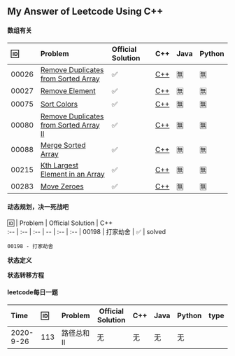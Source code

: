 ## My Answer of Leetcode Using C++

#### **数组有关**


🆔 | Problem | Official Solution | C++ | Java | Python 
:-- | :-- |  :-- |  -- |  :-- |  :-- 
| 00026 | [Remove Duplicates from Sorted Array](./0026-Remove-Duplicates-from-Sorted-Array) | ✅ |[C++](./0026-Remove-Duplicates-from-Sorted-Array/leetcode26.cpp)| 🈚️ | 🈚️ |
| 00027 | [	Remove Element](./0027-Remove-Element) | ✅ |[C++](./0027-Remove-Element/leetcode27.cpp)| 🈚️ | 🈚️ |
| 00075 | [Sort Colors](./0075-Sort-Colors) | ✅ |[C++](./0075-Sort-Colors/leetcode75.cpp)| 🈚️ | 🈚️ |
| 00080 | [Remove Duplicates from Sorted Array II](./0080-Remove-Duplicates-from-Sorted-Array-II) | ✅ |[C++](./0080-Remove-Duplicates-from-Sorted-Array-II/leetcode80.cpp)| 🈚️ | 🈚️ |
| 00088 | [Merge Sorted Array](./0088-Merge-Sorted-Array) | ✅ |[C++](./0088-Merge-Sorted-Array/leetcode88.cpp)| 🈚️ | 🈚️ |
| 00215 | [Kth Largest Element in an Array](./0215-Kth-Largest-Element-in-an-Array) | ✅ |[C++](./0215-Kth-Largest-Element-in-an-Array/leetcode215.cpp)| 🈚️ | 🈚️ |
| 00283 | [Move Zeroes](./0283-Move-Zeroes) | ✅ |[C++](./0283-Move-Zeroes/leetcode283.cpp)| 🈚️ | 🈚️ |


#### **动态规划，决一死战吧**

🆔 | Problem | Official Solution | C++  
:-- | :-- |  :-- |  -- |  :-- |  :-- 
| 00198 | 打家劫舍 | ✅ | solved 




`00198 - 打家劫舍`

**状态定义**



**状态转移方程**





#### leetcode每日一题


Time | 🆔 | Problem | Official Solution| C++ | Java | Python | type
:-- | :-- |  :-- |  -- |  :-- |  :-- | :-- | :--
2020-9-26 | 113 | 路径总和 II | 无 | 无 | 无 | 无 |  |



